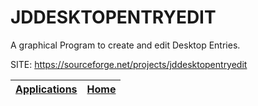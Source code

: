 # JDDESKTOPENTRYEDIT

 A graphical Program to create and edit Desktop Entries.

 SITE: https://sourceforge.net/projects/jddesktopentryedit

 | [Applications](https://portable-linux-apps.github.io/apps.html) | [Home](https://portable-linux-apps.github.io)
 | --- | --- |
